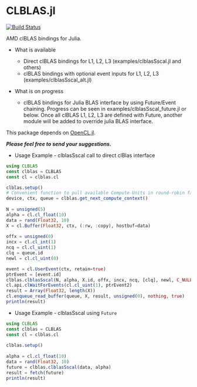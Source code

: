 CLBLAS.jl
============

[![Build Status](https://travis-ci.org/JuliaGPU/CLBLAS.jl.svg)](https://travis-ci.org/JuliaGPU/CLBLAS.jl)

AMD clBLAS bindings for Julia.

* What is available
    * Direct clBLAS bindings for L1, L2, L3 (examples/clblasSscal.jl and others)
    * clBLAS bindings with optional event inputs for L1, L2, L3 (examples/clblasSscal_alt.jl)

* What is on progress
    * clBLAS bindings for Julia BLAS interface by using Future/Event chaining. Progress can be seen in examples/clblasSscal_future.jl or below. Once all clBLAS L1, L2, L3 are defined with Future, another module will be added to override julia BLAS interface.

This package depends on [OpenCL.jl](https://github.com/JuliaGPU/OpenCL.jl). 

**_Please feel free to send your suggestions._** 

* Usage Example - clblasSscal call to direct clBlas interface 
```julia	
using CLBLAS
const clblas = CLBLAS
const cl = clblas.cl

clblas.setup()
# Convenient function to pull available Compute Units in round-robin fashion.
device, ctx, queue = clblas.get_next_compute_context()
	
N = unsigned(5)
alpha = cl.cl_float(10)
data = rand(Float32, 10)
X = cl.Buffer(Float32, ctx, (:rw, :copy), hostbuf=data)
	
offx = unsigned(0)
incx = cl.cl_int(1)
ncq = cl.cl_uint(1)
clq = queue.id
newl = cl.cl_uint(0)

event = cl.UserEvent(ctx, retain=true)
ptrEvent = [event.id]
clblas.clblasSscal(N, alpha, X.id, offx, incx, ncq, [clq], newl, C_NULL, ptrEvent)
cl.api.clWaitForEvents(cl.cl_uint(1), ptrEvent2)
result = Array(Float32, length(X))
cl.enqueue_read_buffer(queue, X, result, unsigned(0), nothing, true)
println(result)
```   

* Usage Example - clblasSscal using `Future`
```julia
using CLBLAS
const clblas = CLBLAS
const cl = clblas.cl
	
clblas.setup()
	
alpha = cl.cl_float(10)
data = rand(Float32, 10)
future = clblas.clblasSscal(data, alpha)
result = fetch(future)
println(result)	
```
